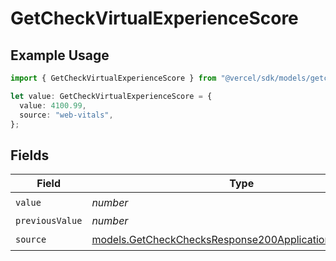 # GetCheckVirtualExperienceScore

## Example Usage

```typescript
import { GetCheckVirtualExperienceScore } from "@vercel/sdk/models/getcheckop.js";

let value: GetCheckVirtualExperienceScore = {
  value: 4100.99,
  source: "web-vitals",
};
```

## Fields

| Field                                                                                                                | Type                                                                                                                 | Required                                                                                                             | Description                                                                                                          |
| -------------------------------------------------------------------------------------------------------------------- | -------------------------------------------------------------------------------------------------------------------- | -------------------------------------------------------------------------------------------------------------------- | -------------------------------------------------------------------------------------------------------------------- |
| `value`                                                                                                              | *number*                                                                                                             | :heavy_check_mark:                                                                                                   | N/A                                                                                                                  |
| `previousValue`                                                                                                      | *number*                                                                                                             | :heavy_minus_sign:                                                                                                   | N/A                                                                                                                  |
| `source`                                                                                                             | [models.GetCheckChecksResponse200ApplicationJSONSource](../models/getcheckchecksresponse200applicationjsonsource.md) | :heavy_check_mark:                                                                                                   | N/A                                                                                                                  |